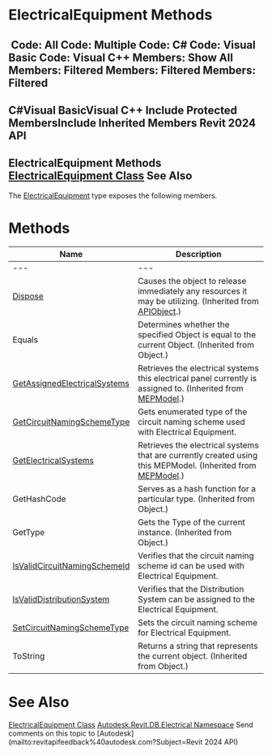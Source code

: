 # ElectricalEquipment Methods

﻿
 Code: All Code: Multiple Code: C# Code: Visual Basic Code: Visual C++  Members: Show All Members: Filtered Members: Filtered Members: Filtered   
---  
C#Visual BasicVisual C++
Include Protected MembersInclude Inherited Members
Revit 2024 API  
---  
ElectricalEquipment Methods  
[ElectricalEquipment Class](a93a0589-784b-27a3-c7d0-1122921a7a23.md "ElectricalEquipment Class") See Also  
---  
The [ElectricalEquipment](a93a0589-784b-27a3-c7d0-1122921a7a23.md "ElectricalEquipment Class") type exposes the following members.
# Methods
| Name | Description |
| --- | --- |
| --- | --- | --- |
| [Dispose](7c03212a-b587-1c89-3912-efea0d2619c5.md "Dispose Method") | Causes the object to release immediately any resources it may be utilizing. (Inherited from [APIObject](beb86ef5-39ad-3f0d-0cd9-0c929387a2bb.md "APIObject Class").) |
| Equals | Determines whether the specified Object is equal to the current Object. (Inherited from Object.) |
| [GetAssignedElectricalSystems](dbdec982-fe0c-ada0-bf5c-cc9d7967f6f0.md "GetAssignedElectricalSystems Method") | Retrieves the electrical systems this electrical panel currently is assigned to.  (Inherited from [MEPModel](dd78bce5-2ed6-ed3c-f329-1663bf08afa6.md "MEPModel Class").) |
| [GetCircuitNamingSchemeType](561904cf-6c9a-ed77-5b53-d5e647a98f15.md "GetCircuitNamingSchemeType Method") | Gets enumerated type of the circuit naming scheme used with Electrical Equipment. |
| [GetElectricalSystems](ef8e7119-9fa4-3024-d43d-591759b6098b.md "GetElectricalSystems Method") | Retrieves the electrical systems that are currently created using this MEPModel.  (Inherited from [MEPModel](dd78bce5-2ed6-ed3c-f329-1663bf08afa6.md "MEPModel Class").) |
| GetHashCode | Serves as a hash function for a particular type.  (Inherited from Object.) |
| GetType | Gets the Type of the current instance. (Inherited from Object.) |
| [IsValidCircuitNamingSchemeId](5e9b1aa8-5d07-fc8d-5cf1-40fac9a57914.md "IsValidCircuitNamingSchemeId Method") | Verifies that the circuit naming scheme id can be used with Electrical Equipment. |
| [IsValidDistributionSystem](49bf9971-5e28-bd42-9d22-aee4007b798a.md "IsValidDistributionSystem Method") | Verifies that the Distribution System can be assigned to the Electrical Equipment. |
| [SetCircuitNamingSchemeType](701adb85-93d5-f0f7-1041-5f5ae5a20ef3.md "SetCircuitNamingSchemeType Method") | Sets the circuit naming scheme for Electrical Equipment. |
| ToString | Returns a string that represents the current object. (Inherited from Object.) |

# See Also
[ElectricalEquipment Class](a93a0589-784b-27a3-c7d0-1122921a7a23.md "ElectricalEquipment Class")
[Autodesk.Revit.DB.Electrical Namespace](212a1314-7843-2c6c-3322-363127e4059f.md "Autodesk.Revit.DB.Electrical Namespace")
Send comments on this topic to [Autodesk](mailto:revitapifeedback%40autodesk.com?Subject=Revit 2024 API)